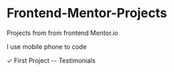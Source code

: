 # Frontend-Mentor-Projects
Projects from from frontend Mentor.io



I use mobile phone to code 

✓ First Project -- Testimonials
